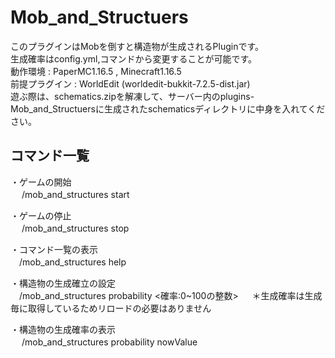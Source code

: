 # Mob_and_Structuers
このプラグインはMobを倒すと構造物が生成されるPluginです。  
生成確率はconfig.yml,コマンドから変更することが可能です。  
動作環境 : PaperMC1.16.5 , Minecraft1.16.5  
前提プラグイン : WorldEdit (worldedit-bukkit-7.2.5-dist.jar)  
遊ぶ際は、schematics.zipを解凍して、サーバー内のplugins-Mob_and_Structuersに生成されたschematicsディレクトリに中身を入れてください。  
  
## コマンド一覧  
・ゲームの開始  
 　 /mob_and_structures start  
  
・ゲームの停止  
 　 /mob_and_structures stop  
  
・コマンド一覧の表示  
  　/mob_and_structures help  
  
・構造物の生成確立の設定  
  　/mob_and_structures probability <確率:0~100の整数>  　
   ＊生成確率は生成毎に取得しているためリロードの必要はありません
  
・構造物の生成確率の表示  
 　 /mob_and_structures probability nowValue  
